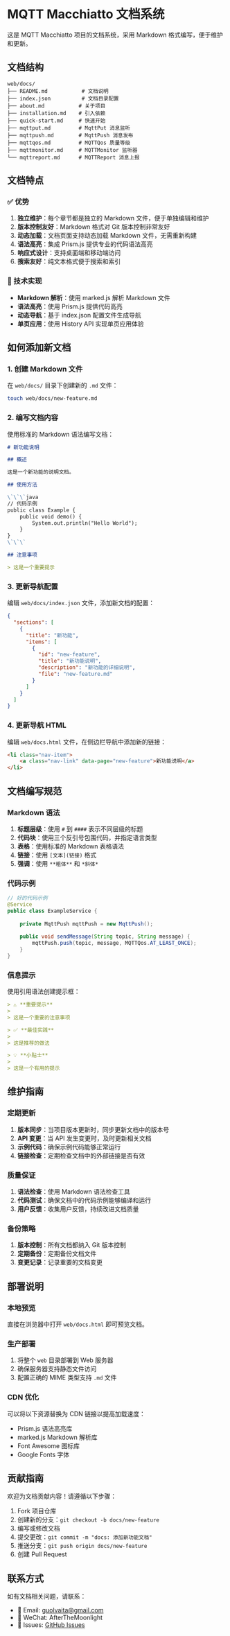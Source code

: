 # MQTT Macchiatto 文档系统

这是 MQTT Macchiatto 项目的文档系统，采用 Markdown 格式编写，便于维护和更新。

## 文档结构

```
web/docs/
├── README.md           # 文档说明
├── index.json          # 文档目录配置
├── about.md           # 关于项目
├── installation.md    # 引入依赖
├── quick-start.md     # 快速开始
├── mqttput.md         # MqttPut 消息监听
├── mqttpush.md        # MqttPush 消息发布
├── mqttqos.md         # MQTTQos 质量等级
├── mqttmonitor.md     # MQTTMonitor 监听器
└── mqttreport.md      # MQTTReport 消息上报
```

## 文档特点

### ✅ 优势

1. **独立维护**：每个章节都是独立的 Markdown 文件，便于单独编辑和维护
2. **版本控制友好**：Markdown 格式对 Git 版本控制非常友好
3. **动态加载**：文档页面支持动态加载 Markdown 文件，无需重新构建
4. **语法高亮**：集成 Prism.js 提供专业的代码语法高亮
5. **响应式设计**：支持桌面端和移动端访问
6. **搜索友好**：纯文本格式便于搜索和索引

### 🔧 技术实现

- **Markdown 解析**：使用 marked.js 解析 Markdown 文件
- **语法高亮**：使用 Prism.js 提供代码高亮
- **动态导航**：基于 index.json 配置文件生成导航
- **单页应用**：使用 History API 实现单页应用体验

## 如何添加新文档

### 1. 创建 Markdown 文件

在 `web/docs/` 目录下创建新的 `.md` 文件：

```bash
touch web/docs/new-feature.md
```

### 2. 编写文档内容

使用标准的 Markdown 语法编写文档：

```markdown
# 新功能说明

## 概述

这是一个新功能的说明文档。

## 使用方法

\`\`\`java
// 代码示例
public class Example {
    public void demo() {
        System.out.println("Hello World");
    }
}
\`\`\`

## 注意事项

> 这是一个重要提示
```

### 3. 更新导航配置

编辑 `web/docs/index.json` 文件，添加新文档的配置：

```json
{
  "sections": [
    {
      "title": "新功能",
      "items": [
        {
          "id": "new-feature",
          "title": "新功能说明",
          "description": "新功能的详细说明",
          "file": "new-feature.md"
        }
      ]
    }
  ]
}
```

### 4. 更新导航 HTML

编辑 `web/docs.html` 文件，在侧边栏导航中添加新的链接：

```html
<li class="nav-item">
    <a class="nav-link" data-page="new-feature">新功能说明</a>
</li>
```

## 文档编写规范

### Markdown 语法

1. **标题层级**：使用 `#` 到 `####` 表示不同层级的标题
2. **代码块**：使用三个反引号包围代码，并指定语言类型
3. **表格**：使用标准的 Markdown 表格语法
4. **链接**：使用 `[文本](链接)` 格式
5. **强调**：使用 `**粗体**` 和 `*斜体*`

### 代码示例

```java
// 好的代码示例
@Service
public class ExampleService {
    
    private MqttPush mqttPush = new MqttPush();
    
    public void sendMessage(String topic, String message) {
        mqttPush.push(topic, message, MQTTQos.AT_LEAST_ONCE);
    }
}
```

### 信息提示

使用引用语法创建提示框：

```markdown
> ⚠️ **重要提示**
> 
> 这是一个重要的注意事项

> ✅ **最佳实践**
> 
> 这是推荐的做法

> 💡 **小贴士**
> 
> 这是一个有用的提示
```

## 维护指南

### 定期更新

1. **版本同步**：当项目版本更新时，同步更新文档中的版本号
2. **API 变更**：当 API 发生变更时，及时更新相关文档
3. **示例代码**：确保示例代码能够正常运行
4. **链接检查**：定期检查文档中的外部链接是否有效

### 质量保证

1. **语法检查**：使用 Markdown 语法检查工具
2. **代码测试**：确保文档中的代码示例能够编译和运行
3. **用户反馈**：收集用户反馈，持续改进文档质量

### 备份策略

1. **版本控制**：所有文档都纳入 Git 版本控制
2. **定期备份**：定期备份文档文件
3. **变更记录**：记录重要的文档变更

## 部署说明

### 本地预览

直接在浏览器中打开 `web/docs.html` 即可预览文档。

### 生产部署

1. 将整个 `web` 目录部署到 Web 服务器
2. 确保服务器支持静态文件访问
3. 配置正确的 MIME 类型支持 `.md` 文件

### CDN 优化

可以将以下资源替换为 CDN 链接以提高加载速度：

- Prism.js 语法高亮库
- marked.js Markdown 解析库
- Font Awesome 图标库
- Google Fonts 字体

## 贡献指南

欢迎为文档贡献内容！请遵循以下步骤：

1. Fork 项目仓库
2. 创建新的分支：`git checkout -b docs/new-feature`
3. 编写或修改文档
4. 提交更改：`git commit -m "docs: 添加新功能文档"`
5. 推送分支：`git push origin docs/new-feature`
6. 创建 Pull Request

## 联系方式

如有文档相关问题，请联系：

- 📧 Email: guolvaita@gmail.com
- 💬 WeChat: AfterTheMoonlight
- 🐛 Issues: [GitHub Issues](https://github.com/rururunu/MQTT-Macchiatto/issues)